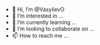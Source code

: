 - 👋 Hi, I’m @VasylievO
- 👀 I’m interested in ...
- 🌱 I’m currently learning ...
- 💞️ I’m looking to collaborate on ...
- 📫 How to reach me ...

<!---
VasylievO/VasylievO is a ✨ special ✨ repository because its `README.md` (this file) appears on your GitHub profile.
You can click the Preview link to take a look at your changes.
--->
